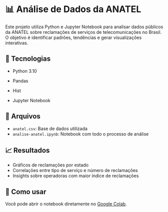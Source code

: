 # 📊 Análise de Dados da ANATEL

Este projeto utiliza Python e Jupyter Notebook para analisar dados públicos da ANATEL sobre reclamações de serviços de telecomunicações no Brasil. O objetivo é identificar padrões, tendências e gerar visualizações interativas.

## 🔧 Tecnologias
- Python 3.10
- Pandas

- Hist
- Jupyter Notebook

## 📁 Arquivos
- `anatel.csv`: Base de dados utilizada
- `analise-anatel.ipynb`: Notebook com todo o processo de análise

## 📈 Resultados
- Gráficos de reclamações por estado
- Correlações entre tipo de serviço e número de reclamações
- Insights sobre operadoras com maior índice de reclamações

## 📌 Como usar
Você pode abrir o notebook diretamente no [Google Colab](https://colab.research.google.com/github/geomar-data-analyst/An-lise-Anatel/blob/main/analise-anatel.ipynb).
